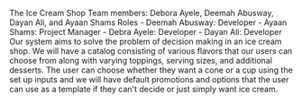 The Ice Cream Shop
Team members: Debora Ayele, Deemah Abusway, Dayan Ali, and Ayaan Shams
Roles - Deemah Abusway: Developer
      - Ayaan Shams: Project Manager
      - Debra Ayele: Developer 
      - Dayan Ali: Developer
Our system aims to solve the problem of decision making in an ice cream shop. 
We will have a catalog consisting of various flavors that our users can choose from along with varying toppings, 
serving sizes, and additional desserts. The user can choose whether they want a cone or a cup using the set up inputs
and we will have default promotions and options that the user can use as a template if they can't decide or just simply want ice
cream. 
